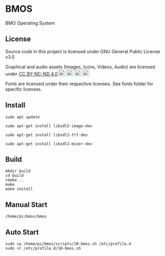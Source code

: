 # BMOS
BMO Operating System

## License
Source code in this project is licensed under GNU General Public License v3.0

<p xmlns:cc="http://creativecommons.org/ns#" xmlns:dct="http://purl.org/dc/terms/">Graphical and audio assets (Images, Icons, Videos, Audio) are licensed under <a href="http://creativecommons.org/licenses/by-nc-nd/4.0/?ref=chooser-v1" target="_blank" rel="license noopener noreferrer" style="display:inline-block;">CC BY-NC-ND 4.0<img style="height:22px!important;margin-left:3px;vertical-align:text-bottom;" src="https://mirrors.creativecommons.org/presskit/icons/cc.svg?ref=chooser-v1"><img style="height:22px!important;margin-left:3px;vertical-align:text-bottom;" src="https://mirrors.creativecommons.org/presskit/icons/by.svg?ref=chooser-v1"><img style="height:22px!important;margin-left:3px;vertical-align:text-bottom;" src="https://mirrors.creativecommons.org/presskit/icons/nc.svg?ref=chooser-v1"><img style="height:22px!important;margin-left:3px;vertical-align:text-bottom;" src="https://mirrors.creativecommons.org/presskit/icons/nd.svg?ref=chooser-v1"></a>
  
Fonts are licensed under their respective licenses. See fonts folder for specific licenses.
  
## Install
```
sudo apt update
```
  ```
sudo apt-get install libsdl2-image-dev
  ```
  ```
sudo apt-get install libsdl2-ttf-dev
  ```
  ```
sudo apt-get install libsdl2-mixer-dev
```

  ## Build
  ```
  mkdir build
cd build
cmake ..
make
make install
```
  
## Manual Start
  ```
  /home/pi/bmos/bmos
  ```
  
## Auto Start
  ```
  sudo cp /home/pi/bmos/scripts/10-bmos.sh /etc/profile.d
  sudo +r /etc/profile.d/10-bmos.sh
  ```
